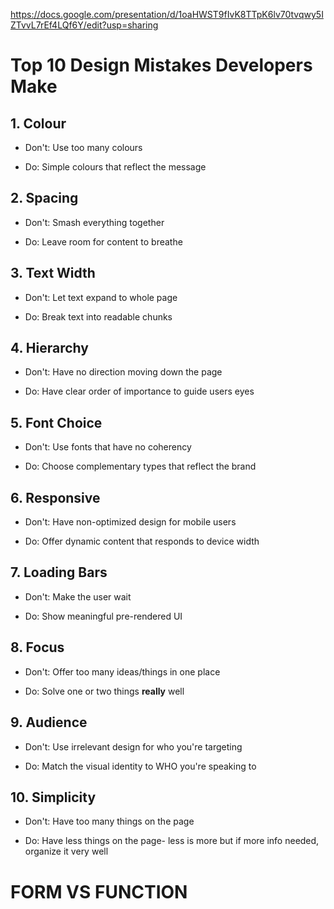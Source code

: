 https://docs.google.com/presentation/d/1oaHWST9fIvK8TTpK6lv70tvqwy5IZTvvL7rEf4LQf6Y/edit?usp=sharing

# Top 10 Design Mistakes Developers Make

## 1. **Colour**

- Don't: Use too many colours

- Do: Simple colours that reflect the message

## 2. **Spacing**

- Don't: Smash everything together

- Do: Leave room for content to breathe

## 3. **Text Width**

- Don't: Let text expand to whole page

- Do: Break text into readable chunks

## 4. **Hierarchy**

- Don't: Have no direction moving down the page

- Do: Have clear order of importance to guide users eyes

## 5. **Font Choice**

- Don't: Use fonts that have no coherency

- Do: Choose complementary types that reflect the brand

## 6. **Responsive**

- Don't: Have non-optimized design for mobile users

- Do: Offer dynamic content that responds to device width

## 7. **Loading Bars**

- Don't: Make the user wait

- Do: Show meaningful pre-rendered UI

## 8. **Focus**

- Don't: Offer too many ideas/things in one place

- Do: Solve one or two things **really** well

## 9. **Audience**

- Don't: Use irrelevant design for who you're targeting

- Do: Match the visual identity to WHO you're speaking to

## 10. **Simplicity**

- Don't: Have too many things on the page

- Do: Have less things on the page- less is more but if more info needed, organize it very well

# FORM VS FUNCTION
